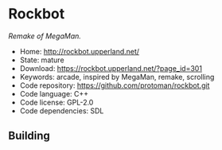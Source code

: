 # Rockbot

_Remake of MegaMan._

- Home: http://rockbot.upperland.net/
- State: mature
- Download: https://rockbot.upperland.net/?page_id=301
- Keywords: arcade, inspired by MegaMan, remake, scrolling
- Code repository: https://github.com/protoman/rockbot.git
- Code language: C++
- Code license: GPL-2.0
- Code dependencies: SDL

## Building
